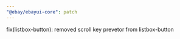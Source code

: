 ```yaml
---
"@ebay/ebayui-core": patch
---
```


fix(listbox-button): removed scroll key prevetor from listbox-button

